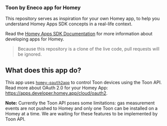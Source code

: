 
### Toon by Eneco app for Homey

This repository serves as inspiration for your own Homey app, to help you understand Homey Apps SDK concepts in a real-life context.

Read the [Homey Apps SDK Documentation](https://apps.developer.homey.app) for more information about developing apps for Homey.

> Because this repository is a clone of the live code, pull requests will be ignored.

## What does this app do?

This app uses [`homey-oauth2app`](https://athombv.github.io/node-homey-oauth2app/) to control Toon devices using the Toon API. Read more about OAuth 2.0 for your Homey App: https://apps.developer.homey.app/cloud/oauth2.

**Note:** Currently the Toon API poses some limitations: gas measurement events are not pushed to Homey and only one Toon can be installed on a Homey at a time. We are waiting for these features to be implemented by Toon API.
